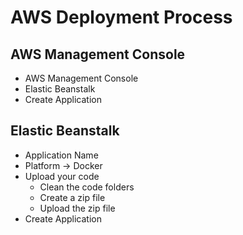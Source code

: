 # AWS Deployment Process


**AWS Management Console**
-
- AWS Management Console
- Elastic Beanstalk
- Create Application

**Elastic Beanstalk**
-
- Application Name
- Platform -> Docker
- Upload your code
    - Clean the code folders
    - Create a zip file
    - Upload the zip file
- Create Application

